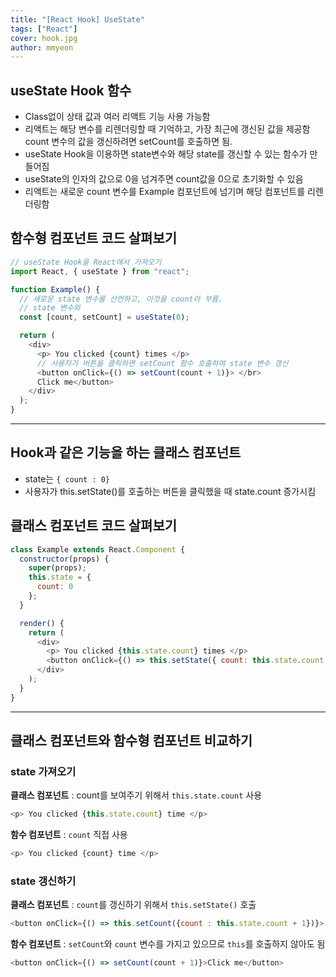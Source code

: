 ```yaml
---
title: "[React Hook] UseState"
tags: ["React"]
cover: hook.jpg
author: mmyeon
---
```


## useState Hook 함수

- Class없이 상태 값과 여러 리액트 기능 사용 가능함
- 리액트는 해당 변수를 리렌더링할 때 기억하고, 가장 최근에 갱신된 값을 제공함
  count 변수의 값을 갱신하려면 setCount를 호출하면 됨.
- useState Hook을 이용하면 state변수와 해당 state를 갱신할 수 있는 함수가 만들어짐
- useState의 인자의 값으로 0을 넘겨주면 count값을 0으로 초기화할 수 있음
- 리액트는 새로운 count 변수를 Example 컴포넌트에 넘기며 해당 컴포넌트를 리렌더링함

## 함수형 컴포넌트 코드 살펴보기

```js
// useState Hook을 React에서 가져오기
import React, { useState } from "react";

function Example() {
  // 새로운 state 변수를 선언하고, 이것을 count라 부름.
  // state 변수와
  const [count, setCount] = useState(0);

  return (
    <div>
      <p> You clicked {count} times </p>
      // 사용자가 버튼을 클릭하면 setCount 함수 호출하여 state 변수 갱신
      <button onClick={() => setCount(count + 1)}> </br>
      Click me</button>
    </div>
  );
}
```

---

## Hook과 같은 기능을 하는 클래스 컴포넌트

- state는 `{ count : 0}`
- 사용자가 this.setState()를 호출하는 버튼을 클릭했을 때 state.count 증가시킴

## 클래스 컴포넌트 코드 살펴보기

```js
class Example extends React.Component {
  constructor(props) {
    super(props);
    this.state = {
      count: 0
    };
  }

  render() {
    return (
      <div>
        <p> You clicked {this.state.count} times </p>
        <button onClick={() => this.setState({ count: this.state.count + 1 })}>Click me</button>
      </div>
    );
  }
}
```

---

## 클래스 컴포넌트와 함수형 컴포넌트 비교하기

### state 가져오기

**클래스 컴포넌트** : count를 보여주기 위해서 `this.state.count` 사용

```js
<p> You clicked {this.state.count} time </p>
```

**함수 컴포넌트** : `count` 직접 사용

```js
<p> You clicked {count} time </p>
```

### state 갱신하기

**클래스 컴포넌트** : `count`를 갱신하기 위해서 `this.setState()` 호출

```js
<button onClick={() => this.setCount({count : this.state.count + 1})}>
```

**함수 컴포넌트** : `setCount`와 `count` 변수를 가지고 있으므로 `this`를 호출하지 않아도 됨

```js
<button onClick={() => setCount(count + 1)}>Click me</button>
```
